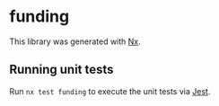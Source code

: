 # funding

This library was generated with [Nx](https://nx.dev).

## Running unit tests

Run `nx test funding` to execute the unit tests via [Jest](https://jestjs.io).
